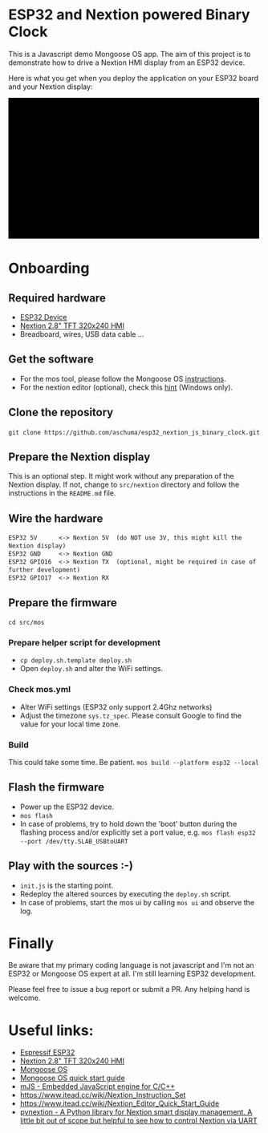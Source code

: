# ESP32 and Nextion powered Binary Clock 

This is a Javascript demo Mongoose OS app. The aim of this project is to demonstrate how to drive a Nextion HMI display from an ESP32 device.

Here is what you get when you deploy the application on your ESP32 board and your Nextion display:

[![Demo](https://github.com/aschuma/esp32_nextion_js_binary_clock/raw/master/BinaryClockGithub_V_0_2.gif)](https://www.youtube.com/watch?v=-_jJSQp22Mc)

# Onboarding

## Required hardware
* [ESP32 Device](https://www.aliexpress.com/wholesale?catId=0&initiative_id=AS_20190129143241&SearchText=esp32+development+board)
* [Nextion 2.8" TFT 320x240 HMI](https://www.itead.cc/nextion-nx3224t028-1934.html)
* Breadboard, wires, USB data cable ...

## Get the software
* For the mos tool, please follow the Mongoose OS [instructions](https://mongoose-os.com/docs/quickstart/setup.md).
* For the nextion editor (optional), check this [hint](https://www.itead.cc/wiki/Nextion_Editor_Quick_Start_Guide) (Windows only). 

## Clone the repository
```git clone https://github.com/aschuma/esp32_nextion_js_binary_clock.git```

## Prepare the Nextion display
This is an optional step. It might work without any preparation of the Nextion display. 
If not, change to ```src/nextion``` directory and follow the instructions in the ```README.md``` file.

## Wire the hardware
```
ESP32 5V      <-> Nextion 5V  (do NOT use 3V, this might kill the Nextion display) 
ESP32 GND     <-> Nextion GND
ESP32 GPIO16  <-> Nextion TX  (optional, might be required in case of further development)
ESP32 GPIO17  <-> Nextion RX 
```

## Prepare the firmware
```cd src/mos```

### Prepare helper script for development
* ```cp deploy.sh.template deploy.sh```
* Open ```deploy.sh``` and alter the WiFi settings. 

### Check mos.yml
* Alter WiFi settings (ESP32 only support 2.4Ghz networks)
* Adjust the timezone ```sys.tz_spec```. Please consult Google to find the value for your local time zone.

### Build
This could take some time. Be patient.
```mos build --platform esp32 --local```

## Flash the firmware
* Power up the ESP32 device.
* ```mos flash```
* In case of problems, try to hold down the 'boot' button during the flashing process and/or explicitly set a port value, e.g. 
```mos flash esp32 --port /dev/tty.SLAB_USBtoUART```

## Play with the sources :-)
* ```init.js``` is the starting point.
* Redeploy the altered sources by executing the ```deploy.sh``` script.
* In case of problems, start the mos ui by calling ```mos ui``` and observe the log.

# Finally

Be aware that my primary coding language is not javascript and I'm not an ESP32 or Mongoose OS expert at all.  I'm still learning ESP32 development.

Please feel free to issue a bug report or submit a PR. Any helping hand is welcome.


# Useful links:
- [Espressif ESP32](https://www.espressif.com/en/products/hardware/esp32/overview)
- [Nextion 2.8" TFT 320x240 HMI](https://www.itead.cc/nextion-nx3224t028-1934.html)
- [Mongoose OS](https://mongoose-os.com/mos.html)
- [Mongoose OS quick start guide](https://mongoose-os.com/docs/mongoose-os/quickstart/setup.md)
- [mJS - Embedded JavaScript engine for C/C++](https://github.com/cesanta/mjs)
- https://www.itead.cc/wiki/Nextion_Instruction_Set
- https://www.itead.cc/wiki/Nextion_Editor_Quick_Start_Guide
- [pynextion - A Python library for Nextion smart display management. A little bit out of scope but helpful to see how to control Nextion via UART](https://github.com/aschuma/pynextion)
